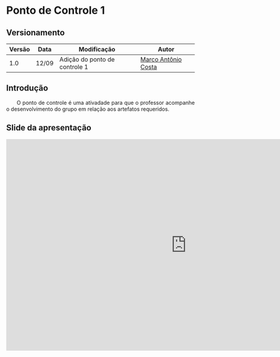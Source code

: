 # Ponto de Controle 1
## Versionamento
| Versão | Data | Modificação | Autor |
| --- | --- | --- | --- |
| 1.0 | 12/09 | Adição do ponto de controle 1 | [Marco Antônio Costa](https://github.com/markinlimac) |

## Introdução
<p align="justify">&emsp;&emsp;O ponto de controle é uma ativadade para que o professor acompanhe o desenvolvimento do grupo em relação aos artefatos requeridos.</p>

## Slide da apresentação
<iframe src="https://onedrive.live.com/embed?cid=BF57438226358932&amp;resid=BF57438226358932%21909&amp;authkey=AEfn860SEf3-Icw&amp;em=2&amp;wdAr=1.7777777777777777" width="962px" height="565px" frameborder="0">Este é um apresentação do <a target="_blank" href="https://office.com">Microsoft Office</a> incorporado, da plataforma <a target="_blank" href="https://office.com/webapps">Office</a>.</iframe>
